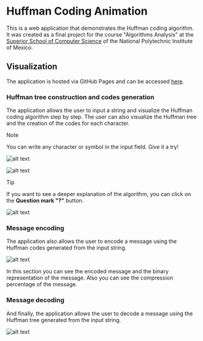 # Huffman Coding Animation

This is a web application that demonstrates the Huffman coding algorithm. It was created as a final project for the course "Algorithms Analysis" at the [Superior School of Computer Science](https://www.escom.ipn.mx/) of the National Polytechnic Institute of Mexico.

## Visualization

The application is hosted via GitHub Pages and can be accessed [here](https://josepablito16.github.io/huffman-coding-animation/). 

### Huffman tree construction and codes generation

The application allows the user to input a string and visualize the Huffman coding algorithm step by step. The user can also visualize the Huffman tree and the creation of the codes for each character.

> [!NOTE]
> You can write any character or symbol in the input field. Give it a try!

![alt text](images/Huffman-1.gif)

![alt text](images/Huffman-2.gif)

> [!TIP]
> If you want to see a deeper explanation of the algorithm, you can click on the **Question mark "?"** button.

![alt text](images/Huffman-5.gif)

### Message encoding

The application also allows the user to encode a message using the Huffman codes generated from the input string.

![alt text](images/Huffman-3.gif)

In this section you can see the encoded message and the binary representation of the message. Also you can see the compression percentage of the message.

### Message decoding

And finally, the application allows the user to decode a message using the Huffman tree generated from the input string.

![alt text](images/Huffman-4.gif)